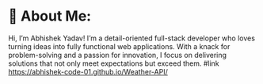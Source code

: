 # 💫 About Me:
Hi, I’m Abhishek Yadav!
I’m a detail-oriented full-stack developer who loves turning ideas into fully functional web applications. With a knack for problem-solving and a passion for innovation, I focus on delivering solutions that not only meet expectations but exceed them.
#link https://abhishek-code-01.github.io/Weather-API/
